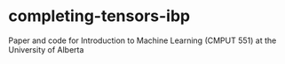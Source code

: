 # completing-tensors-ibp
Paper and code for Introduction to Machine Learning (CMPUT 551) at the University of Alberta
